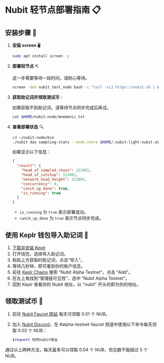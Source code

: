 # Nubit 轻节点部署指南 📋

## 安装步骤 🚀

1. **安装 screen** 🖥️

   ```bash
   sudo apt install screen -y
   ```

2. **部署轻节点** ⛏️

   这一步需要等待一段时间，请耐心等待。

   ```bash
   screen -dmS nubit_test_node bash -c "curl -sL1 https://nubit.sh | bash"
   ```

3. **获取助记词并领取测试币** 💧

   如果获取不到助记词，请等待节点同步完成后再试。
   ```bash
   cat $HOME/nubit-node/mnemonic.txt
   ```

5. **查看部署状态** 🔍

   ```bash
   cd ~/nubit-node/bin
   ./nubit das sampling-stats --node.store $HOME/.nubit-light-nubit-alphatestnet-1/
   ```

   如果显示以下信息：
   
   ```json
   {
     "result": {
       "head_of_sampled_chain": 223001,
       "head_of_catchup": 223001,
       "network_head_height": 223001,
       "concurrency": 0,
       "catch_up_done": true,
       "is_running": true
     }
   }
   ```

   - `is_running` 为 `true` 表示部署成功。
   - `catch_up_done` 为 `true` 表示节点同步完成。

## 使用 Keplr 钱包导入助记词 🔑

1. [下载并安装 Keplr](https://chrome.google.com/webstore/detail/keplr/dmkamcknogkgcdfhhbddcghachkejeap)
2. 打开钱包，选择导入助记词。
3. 粘贴上方获取的助记词，点击“导入”。
4. 等待几秒钟，即可看到你的账户信息。
5. 前往 [Keplr Chains](https://chains.keplr.app) 搜索 “Nubit Alpha Testnet”，点击 “Add”。
6. 在左上角找到“管理链可见性”，选中 “Nubit Alpha Testnet”。
7. 回到 Keplr 查看你的 Nubit 地址，以 "nubit" 开头的即为你的地址。

## 领取测试币 💸

1. 前往 [Nubit Faucet 网站](https://faucet.nubit.org) 每天可领取 0.01 个 NUB。
2. 加入 [Nubit Discord](https://discord.com/invite/nubit)，在 #alpha-testnet-faucet 频道中使用以下命令每天领取 0.03 个 NUB：

   ```bash
   $request 你的nubit地址
   ```

通过以上两种方法，每天最多可以领取 0.04 个 NUB，但总数不能超过 5 个 NUB。
